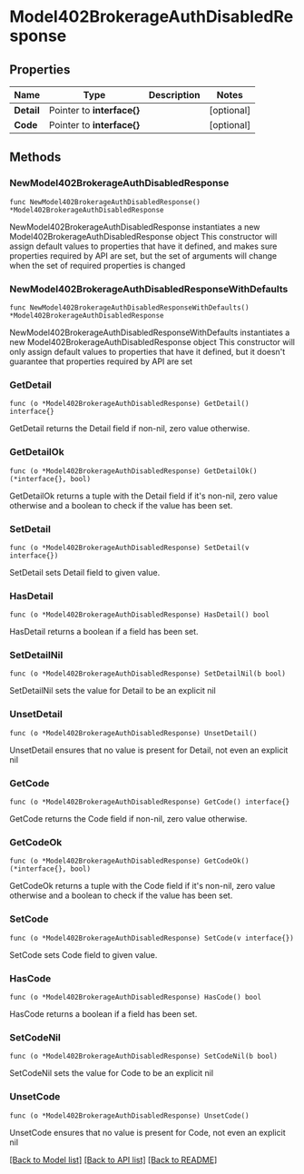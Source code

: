 # Model402BrokerageAuthDisabledResponse

## Properties

Name | Type | Description | Notes
------------ | ------------- | ------------- | -------------
**Detail** | Pointer to **interface{}** |  | [optional] 
**Code** | Pointer to **interface{}** |  | [optional] 

## Methods

### NewModel402BrokerageAuthDisabledResponse

`func NewModel402BrokerageAuthDisabledResponse() *Model402BrokerageAuthDisabledResponse`

NewModel402BrokerageAuthDisabledResponse instantiates a new Model402BrokerageAuthDisabledResponse object
This constructor will assign default values to properties that have it defined,
and makes sure properties required by API are set, but the set of arguments
will change when the set of required properties is changed

### NewModel402BrokerageAuthDisabledResponseWithDefaults

`func NewModel402BrokerageAuthDisabledResponseWithDefaults() *Model402BrokerageAuthDisabledResponse`

NewModel402BrokerageAuthDisabledResponseWithDefaults instantiates a new Model402BrokerageAuthDisabledResponse object
This constructor will only assign default values to properties that have it defined,
but it doesn't guarantee that properties required by API are set

### GetDetail

`func (o *Model402BrokerageAuthDisabledResponse) GetDetail() interface{}`

GetDetail returns the Detail field if non-nil, zero value otherwise.

### GetDetailOk

`func (o *Model402BrokerageAuthDisabledResponse) GetDetailOk() (*interface{}, bool)`

GetDetailOk returns a tuple with the Detail field if it's non-nil, zero value otherwise
and a boolean to check if the value has been set.

### SetDetail

`func (o *Model402BrokerageAuthDisabledResponse) SetDetail(v interface{})`

SetDetail sets Detail field to given value.

### HasDetail

`func (o *Model402BrokerageAuthDisabledResponse) HasDetail() bool`

HasDetail returns a boolean if a field has been set.

### SetDetailNil

`func (o *Model402BrokerageAuthDisabledResponse) SetDetailNil(b bool)`

 SetDetailNil sets the value for Detail to be an explicit nil

### UnsetDetail
`func (o *Model402BrokerageAuthDisabledResponse) UnsetDetail()`

UnsetDetail ensures that no value is present for Detail, not even an explicit nil
### GetCode

`func (o *Model402BrokerageAuthDisabledResponse) GetCode() interface{}`

GetCode returns the Code field if non-nil, zero value otherwise.

### GetCodeOk

`func (o *Model402BrokerageAuthDisabledResponse) GetCodeOk() (*interface{}, bool)`

GetCodeOk returns a tuple with the Code field if it's non-nil, zero value otherwise
and a boolean to check if the value has been set.

### SetCode

`func (o *Model402BrokerageAuthDisabledResponse) SetCode(v interface{})`

SetCode sets Code field to given value.

### HasCode

`func (o *Model402BrokerageAuthDisabledResponse) HasCode() bool`

HasCode returns a boolean if a field has been set.

### SetCodeNil

`func (o *Model402BrokerageAuthDisabledResponse) SetCodeNil(b bool)`

 SetCodeNil sets the value for Code to be an explicit nil

### UnsetCode
`func (o *Model402BrokerageAuthDisabledResponse) UnsetCode()`

UnsetCode ensures that no value is present for Code, not even an explicit nil

[[Back to Model list]](../README.md#documentation-for-models) [[Back to API list]](../README.md#documentation-for-api-endpoints) [[Back to README]](../README.md)


